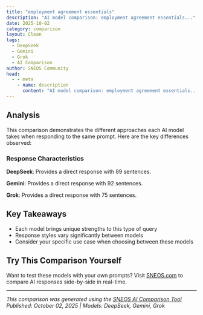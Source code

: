 ```yaml
---
title: "employment agreement essentials"
description: "AI model comparison: employment agreement essentials..."
date: 2025-10-02
category: comparison
layout: Clean
tags:
  - DeepSeek
  - Gemini
  - Grok
  - AI Comparison
author: SNEOS Community
head:
  - - meta
    - name: description
      content: "AI model comparison: employment agreement essentials..."
---
```


<ChatComparison
  title="employment agreement essentials"
  prompt="employment agreement essentials"
  :responses='{
    "DeepSeek": "Of course. Here is a comprehensive guide to the essential elements of an employment agreement, broken down for clarity.\n\n### **First, A Critical Disclaimer**\nAn employment agreement is a legally binding contract. While this guide covers the essential components, **you should always consult with an employment lawyer** before signing, especially for senior, specialized, or international roles. What is *not* in the contract can be as important as what is.\n\n---\n\n### **The Absolute Essentials (The \u0022Must-Haves\u0022)**\n\nThese are the core terms that define the fundamental relationship between employer and employee.\n\n#### 1. **Parties to the Agreement**\n*   **Who:** Clearly states the full legal name of the employer (the company) and the full legal name of the employee.\n*   **Why it\u0027s essential:** Identifies the legal entities bound by the contract.\n\n#### 2. **Job Title and Description**\n*   **What:** Your official title and a detailed description of your duties, responsibilities, and expectations.\n*   **Why it\u0027s essential:** Sets the scope of your work. A vague description can lead to \u0022scope creep,\u0022 where you\u0027re asked to perform duties far outside your intended role. It can also protect you from being reassigned to a completely different job.\n\n#### 3. **Start Date and Duration**\n*   **What:** The specific date your employment begins. Is the role **\u0022at-will\u0022** or for a **fixed term**?\n    *   **At-Will (Common in the US):** Either party can terminate the employment at any time, for any reason (except an illegal one), with or without notice.\n    *   **Fixed-Term:** Employment lasts for a specified period (e.g., one year). Termination before the end date may be a breach of contract.\n*   **Why it\u0027s essential:** Defines the stability and expected length of the employment.\n\n#### 4. **Compensation and Benefits**\nThis is often the most scrutinized section.\n\n*   **Base Salary/Wage:** The annual salary or hourly wage, plus the pay frequency (e.g., bi-weekly, monthly).\n*   **Bonus/Incentive Compensation:** Clear details on any bonus structure. Is it discretionary? What are the specific, measurable performance targets? When is it paid?\n*   **Benefits:** Summary of health, dental, vision insurance, retirement plans (e.g., 401(k) with match details), and life insurance. You will likely need to agree to the separate, formal plan documents.\n*   **Paid Time Off (PTO):** Details on vacation days, sick leave, personal days, and the company\u0027s accrual and rollover policies.\n\n#### 5. **Confidentiality Clause**\n*   **What:** A promise that you will not disclose the employer\u0027s confidential information during and after your employment. This includes trade secrets, business plans, customer lists, and proprietary processes.\n*   **Why it\u0027s essential:** Protects the company\u0027s sensitive information. This is standard, but ensure the definition of \u0022confidential information\u0022 is reasonable.\n\n#### 6. **Intellectual Property (IP) Assignment**\n*   **What:** States that any inventions, creations, or work product you develop during your employment, using company resources or relating to the company\u0027s business, belong to the employer.\n*   **Why it\u0027s essential:** Crucial for the company to protect its intellectual assets. If you are an inventor or creator, pay very close attention to this clause.\n\n---\n\n### **Critical Protective Clauses (The \u0022Watch-Out-Fors\u0022)**\n\nThese clauses protect the company\u0027s interests and can significantly impact your future career options.\n\n#### 7. **Termination Conditions**\n*   **What:** Specifies the grounds and procedures for ending the employment. It typically distinguishes between:\n    *   **\u0022For Cause\u0022:** Immediate termination for serious misconduct (e.g., fraud, theft, gross negligence).\n    *   **\u0022Without Cause\u0022 / With Notice:** Termination for any other reason, often requiring a notice period or pay in lieu of notice.\n*   **Why it\u0027s essential:** Understanding the conditions for termination, especially the definition of \u0022Cause,\u0022 is vital for your job security.\n\n#### 8. **Restrictive Covenants (Non-Compete, Non-Solicit)**\nThese can be highly negotiated and are subject to state/local laws (some jurisdictions, like California, largely ban non-competes).\n\n*   **Non-Compete Agreement:** Restricts your ability to work for a competitor or start a competing business for a certain period and within a specific geographic area *after* your employment ends.\n    *   **Scrutinize:** The scope (industry), duration (e.g., 6 months, 1 year), and geographic range must be reasonable to be enforceable.\n*   **Non-Solicitation Agreement:** Prevents you from soliciting the company\u0027s **clients/customers** and/or **employees** after you leave.\n    *   **Scrutinize:** Ensure it applies only to clients you actually worked with, not the entire customer base.\n\n#### 9. **Dispute Resolution**\n*   **What:** Dictates how conflicts will be resolved. It may require:\n    *   **Arbitration:** A private process instead of a public court trial. (Often favored by companies as it\u0027s typically faster and cheaper).\n    *   **Mediation:** A non-binding process to try to reach a settlement.\n    *   **Governing Law and Venue:** Which state\u0027s laws will apply and where any lawsuit must be filed.\n*   **Why it\u0027s essential:** You may be giving up your right to a jury trial. Understand the forum and process for resolving future disputes.\n\n---\n\n### **Other Important Provisions**\n\n#### 10. **Severability Clause**\n*   **What:** States that if one part of the agreement is found to be unenforceable, the rest of the contract remains in effect.\n*   **Why it\u0027s essential:** Prevents the entire agreement from being invalidated due to one faulty clause.\n\n#### 11. **Entire Agreement Clause (or \u0022Merger Clause\u0022)**\n*   **What:** States that the written document represents the entire agreement between the parties, superseding all prior discussions, promises, or offers (including those in the interview).\n*   **Why it\u0027s essential:** Means you can\u0027t later claim \u0022But the hiring manager promised me X verbally.\u0022 Get everything important in writing within the four corners of this document.\n\n#### 12. **Post-Employment Obligations**\n*   **What:** Clarifies ongoing duties after you leave, such as returning all company property (laptop, phone, badges) and cooperating in the transition of your duties.\n\n---\n\n### **Checklist \u0026 Final Advice**\n\n**Before You Sign, Ask Yourself:**\n\n*   \u2705 Are all the key terms from my offer letter (salary, bonus, title) accurately reflected?\n*   \u2705 Do I fully understand the bonus structure and its conditions?\n*   \u2705 Are the non-compete and non-solicit clauses reasonable and enforceable in my location?\n*   \u2705 Who owns the IP I create, both during and (sometimes) outside of work hours?\n*   \u2705 What are the exact conditions for termination, and what severance, if any, is offered?\n*   \u2705 Have I reviewed the benefits details separately if they aren\u0027t fully detailed here?\n*   \u2705 Have I considered having an employment lawyer review this?\n\nNegotiating an employment agreement is normal. If a clause seems too restrictive, it is perfectly acceptable to ask for it to be modified or narrowed in scope. Your leverage is highest before you sign.",
    "Gemini": "Okay, let\u0027s break down the essential elements that should be included in a comprehensive employment agreement.  This information is for general guidance only, and you should always consult with an attorney to ensure your specific agreement complies with applicable laws and meets your needs.\n\n**I. Core Elements (Must-Haves):**\n\n*   **Identification of Parties:**\n    *   **Employer\u0027s Full Legal Name and Address:**  No abbreviations or trade names.\n    *   **Employee\u0027s Full Legal Name and Address:** Ensures accurate record-keeping.\n\n*   **Job Title and Description:**\n    *   **Accurate and Specific Job Title:**  Reflects the employee\u0027s role within the organization.\n    *   **Detailed Job Description:**  Outlines the key responsibilities, duties, and expectations of the position.  Include both routine tasks and any special projects or areas of focus.  This is crucial for setting expectations and performance evaluation.  Consider adding language that the job description can be updated from time to time.\n\n*   **Start Date:**\n    *   **The Effective Date of Employment:** When the employee officially begins working.\n\n*   **Compensation:**\n    *   **Salary or Wage Rate:**  Specify the amount (e.g., $X per year, $Y per hour).\n    *   **Payment Frequency:** How often the employee will be paid (e.g., bi-weekly, monthly).\n    *   **Method of Payment:** How the employee will receive their payment (e.g., direct deposit, check).\n\n*   **Work Location:**\n    *   **Primary Place of Work:**  The address where the employee will primarily perform their duties.  If remote work is involved, clearly state the remote work arrangement and any requirements (e.g., regular meetings at the office).  Consider adding language that the employer can change the work location.\n\n*   **Work Hours:**\n     *   **Standard Work Hours:** Specify the employee\u0027s typical work schedule (e.g., 9:00 AM to 5:00 PM, Monday through Friday).\n     *   **Overtime:** State whether the employee is eligible for overtime pay and how it will be calculated, if applicable.  Refer to applicable wage and hour laws.\n     *   **Breaks:** Outline any meal or rest breaks the employee is entitled to.\n\n*   **Benefits:**\n    *   **Health Insurance:** Describe the health insurance coverage offered (or state that the employee is eligible according to company policy).\n    *   **Paid Time Off (PTO):**  Detail the amount of vacation, sick leave, and holidays the employee is entitled to. Specify accrual methods and any limitations on usage.\n    *   **Other Benefits:**  List any other benefits provided, such as retirement plans (401k, pension), life insurance, disability insurance, employee stock options, etc.  Refer to plan documents for specific details.\n\n*   **Termination:**\n    *   **Termination by Employer:**  Outline the grounds for termination (e.g., for cause, without cause).\n    *   **Termination by Employee:**  Specify the required notice period the employee must provide if they resign.\n    *   **Severance:**  If severance is offered, detail the terms and conditions.\n    *   **Final Pay:**  State when and how the employee\u0027s final paycheck will be issued, including any accrued vacation pay.\n    *   **Return of Company Property:**  Clarify the employee\u0027s obligation to return all company property upon termination.\n\n*   **Confidentiality:**\n    *   **Definition of Confidential Information:** Clearly define what constitutes confidential information (e.g., trade secrets, customer lists, financial data).\n    *   **Employee\u0027s Obligation to Protect Confidential Information:**  State that the employee must keep confidential information secret during and after employment.\n\n*   **Governing Law:**\n    *   **The State Whose Laws Will Govern the Agreement:**  This is important for resolving any disputes.\n\n*   **Entire Agreement Clause (Integration Clause):**\n    *   **States That the Written Agreement is the Complete and Only Agreement:**  It supersedes any prior oral or written agreements.\n\n*   **Amendment Clause:**\n    *   **Specifies How the Agreement Can Be Changed:**  Typically, it requires a written amendment signed by both parties.\n\n*   **Signatures:**\n    *   **Signatures of Both the Employer and the Employee:**  Dated and with clear indication of their titles or roles.\n\n**II. Important Considerations (Often Included):**\n\n*   **Non-Compete Clause (Restrictive Covenant):**\n    *   **Restricts the Employee\u0027s Ability to Work for Competitors:**  Must be reasonable in scope (geographic area, time period, and type of work).  Enforceability varies significantly by state.  Consult with an attorney about the legality of this in your jurisdiction.\n\n*   **Non-Solicitation Clause:**\n    *   **Prohibits the Employee from Soliciting the Employer\u0027s Customers or Employees:**  This can be less restrictive than a non-compete and may be easier to enforce.\n\n*   **Intellectual Property (IP) Ownership:**\n    *   **Clarifies Ownership of Inventions, Copyrights, and Other Intellectual Property Created by the Employee:**  Typically, IP created during the course of employment belongs to the employer.\n\n*   **Dispute Resolution:**\n    *   **Arbitration Clause:**  Requires disputes to be resolved through arbitration rather than litigation.  This can be faster and less expensive.\n    *   **Mediation Clause:** Requires the parties to attempt mediation before initiating arbitration or litigation.\n\n*   **Indemnification:**\n    *   **Protection for the Employee or Employer from Certain Liabilities:** This clause outlines who is responsible for covering costs related to specific situations.\n\n*   **At-Will Employment Statement:**\n    *   **If Applicable, Clearly State That the Employment is At-Will:**  This means the employer can terminate the employee at any time, for any reason (or no reason), as long as it\u0027s not illegal.  However, many states have exceptions to at-will employment.\n    *   **Important Note:**  Many states do not require such a statement for at-will employment to exist.  Consult with an attorney about the requirements in your jurisdiction.\n    *   **Note:** Even with an at-will statement, employers must still comply with anti-discrimination laws and other applicable regulations.\n\n*   **Performance Reviews:**\n    *   **Frequency of Reviews:** State how often the employee\u0027s performance will be reviewed.\n    *   **Review Process:** Outline the process for conducting performance reviews.\n\n*   **Company Policies:**\n    *   **Reference to Employee Handbook:**  State that the employee is expected to adhere to the company\u0027s policies and procedures, as outlined in the employee handbook.  Provide the employee with a copy of the handbook.\n\n*   **Relocation Expenses:**\n    *   If applicable, specify the amount and conditions for reimbursement of relocation expenses.\n\n**III. Key Considerations Before Drafting or Signing:**\n\n*   **State and Federal Laws:**  Employment laws vary significantly by state and are subject to change.  Consult with an attorney to ensure compliance with all applicable laws.\n*   **Negotiation:**  Employees and employers can negotiate the terms of an employment agreement.  Don\u0027t be afraid to ask for changes that are important to you.\n*   **Clarity:**  The agreement should be written in clear, concise language that is easy to understand.  Avoid jargon or ambiguous terms.\n*   **Review:**  Carefully review the entire agreement before signing it.  If you have any questions or concerns, seek legal advice.\n*   **Legal Counsel:**  **It is strongly recommended that both employers and employees consult with an attorney before entering into an employment agreement.** An attorney can help you understand your rights and obligations, and can ensure that the agreement is fair and legally enforceable.\n\n**IV. Example Scenarios and Why They Matter:**\n\n*   **Scenario 1: Vague Job Description:** An employee is hired as a \u0022Marketing Specialist\u0022 with a one-sentence job description.  Later, the employer expects the employee to handle graphic design and event planning, which are outside the employee\u0027s skillset.  A detailed job description would have clarified expectations and prevented this conflict.\n\n*   **Scenario 2: Ambiguous Termination Clause:** The termination clause states that the employee can be terminated \u0022for cause,\u0022 but doesn\u0027t define \u0022cause.\u0022  This ambiguity can lead to disputes about whether a termination was justified.\n\n*   **Scenario 3: Missing IP Ownership Clause:** An employee develops a groundbreaking software program while working for a company, but the employment agreement doesn\u0027t address IP ownership.  This could lead to a legal battle over who owns the rights to the software.\n\n**Disclaimer:**  This information is for general guidance only and should not be considered legal advice. You should consult with an attorney to discuss your specific situation and to ensure that any employment agreement you enter into is legally compliant and meets your needs.\n",
    "Grok": "An employment agreement is a crucial document that outlines the terms and conditions of employment between an employer and an employee. It helps establish clarity, protect both parties, and ensure compliance with legal requirements. Below are the essential components of an employment agreement:\n\n### 1. **Basic Information**\n   - **Names of Parties**: Full legal names of the employer (company or individual) and the employee.\n   - **Date of Agreement**: The date the agreement is signed or becomes effective.\n   - **Position/Title**: The employee\u2019s job title or role within the organization.\n\n### 2. **Employment Type**\n   - Specify whether the employment is full-time, part-time, temporary, contract-based, or at-will (if applicable).\n   - Indicate if there is a probationary period and its duration.\n\n### 3. **Job Responsibilities**\n   - A clear description of the employee\u2019s duties, responsibilities, and expectations.\n   - Mention the department or team they will be working with, if relevant.\n\n### 4. **Compensation and Benefits**\n   - **Salary/Wages**: The amount, frequency (e.g., hourly, weekly, monthly), and payment method (e.g., direct deposit).\n   - **Bonuses/Commissions**: Details of any performance-based incentives, if applicable.\n   - **Benefits**: Information on health insurance, retirement plans (e.g., 401(k)), paid time off (PTO), sick leave, holidays, or other perks.\n   - **Deductions**: Any mandatory or agreed-upon deductions (e.g., taxes, insurance premiums).\n\n### 5. **Work Schedule and Location**\n   - **Hours of Work**: Expected working hours, including overtime policies if applicable.\n   - **Work Location**: Whether the work is onsite, remote, or hybrid, including the address of the workplace if relevant.\n\n### 6. **Duration of Employment**\n   - Specify if the employment is for a fixed term (e.g., contract for 1 year) or indefinite (ongoing until terminated).\n   - Include renewal or extension terms for fixed-term contracts.\n\n### 7. **Termination Clauses**\n   - **Notice Period**: The required notice period for resignation or termination by either party.\n   - **Grounds for Termination**: Conditions under which employment can be terminated (e.g., misconduct, redundancy).\n   - **Severance Pay**: Details of any severance package or benefits upon termination, if applicable.\n\n### 8. **Confidentiality and Non-Disclosure**\n   - A clause to protect the employer\u2019s confidential information, trade secrets, or proprietary data.\n   - Specify the duration of confidentiality obligations (during and after employment).\n\n### 9. **Non-Compete and Non-Solicitation Clauses** (if applicable)\n   - **Non-Compete**: Restrictions on the employee working for competitors or starting a similar business within a specific time frame and geographic area after leaving the company.\n   - **Non-Solicitation**: Prohibition on soliciting the employer\u2019s clients, customers, or employees for a specified period after termination.\n   - Ensure these clauses comply with local labor laws, as they are not enforceable in some jurisdictions or must be reasonable in scope.\n\n### 10. **Intellectual Property (IP) Ownership**\n   - Clarify ownership of any work, inventions, or ideas created by the employee during employment (typically owned by the employer).\n   - Include provisions for assigning IP rights to the employer.\n\n### 11. **Dispute Resolution**\n   - Outline the process for resolving disputes, such as mediation or arbitration.\n   - Specify the governing law and jurisdiction for legal matters (e.g., state or country laws).\n\n### 12. **Compliance with Laws and Policies**\n   - A statement that the employee must comply with company policies, handbooks, and applicable local, state, and federal laws.\n   - Mention any specific workplace rules (e.g., safety regulations, anti-harassment policies).\n\n### 13. **Signatures**\n   - Both the employer and employee must sign and date the agreement to make it legally binding.\n   - Include a witness signature if required by local law.\n\n### 14. **Miscellaneous Provisions**\n   - **Amendments**: State that any changes to the agreement must be in writing and signed by both parties.\n   - **Severability**: If one clause is deemed invalid, the rest of the agreement remains enforceable.\n   - **Entire Agreement**: A statement that the document represents the full agreement between the parties, superseding any prior discussions or agreements.\n\n### Additional Tips:\n- **Customize to Jurisdiction**: Employment laws vary widely by country, state, or region. Ensure the agreement complies with local labor laws (e.g., minimum wage, overtime, anti-discrimination laws).\n- **Seek Legal Advice**: Have the agreement reviewed by a lawyer to avoid legal pitfalls, especially for complex clauses like non-compete or termination.\n- **Clear Language**: Use simple, straightforward language to avoid misunderstandings.\n- **Provide a Copy**: Ensure the employee receives a signed copy of the agreement for their records.\n\nBy including these essentials, an employment agreement can provide a solid foundation for a transparent and mutually beneficial working relationship. If you\u2019re drafting one, consider consulting with an HR professional or legal expert to tailor it to your specific needs and legal requirements."
  }'
  published-date="01:43"
/>

## Analysis

This comparison demonstrates the different approaches each AI model takes when responding to the same prompt. Here are the key differences observed:

### Response Characteristics

**DeepSeek**: Provides a direct response with 89 sentences. 

**Gemini**: Provides a direct response with 92 sentences. 

**Grok**: Provides a direct response with 75 sentences. 

## Key Takeaways

- Each model brings unique strengths to this type of query
- Response styles vary significantly between models
- Consider your specific use case when choosing between these models

## Try This Comparison Yourself

Want to test these models with your own prompts? Visit [SNEOS.com](https://sneos.com) to compare AI responses side-by-side in real-time.

---

*This comparison was generated using the [SNEOS AI Comparison Tool](https://sneos.com)*
*Published: October 02, 2025 | Models: DeepSeek, Gemini, Grok*

